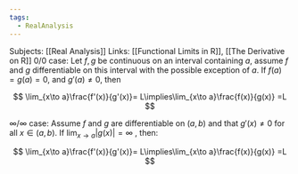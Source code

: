 ```yaml
---
tags:
  - RealAnalysis
---
```

Subjects: [[Real Analysis]]
Links: [[Functional Limits in R]], [[The Derivative on R]]
$0/0$ case: 
Let $f,g$ be continuous on an interval containing $a$, assume $f$ and $g$ differentiable on this interval with the possible exception of $a$. If $f(a) = g(a) = 0$, and $g'(a)\neq 0$, then

$$ \lim_{x\to a}\frac{f'(x)}{g'(x)}= L\implies\lim_{x\to a}\frac{f(x)}{g(x)} =L $$

$\infty/\infty$ case: 
Assume $f$ and $g$ are differentiable on $(a, b)$ and that $g'(x) \ne 0$ for all $x ∈ (a, b)$. If $\lim_{x\to a} |g(x)|=\infty$ , then:

$$ \lim_{x\to a}\frac{f'(x)}{g'(x)}= L\implies\lim_{x\to a}\frac{f(x)}{g(x)} =L $$